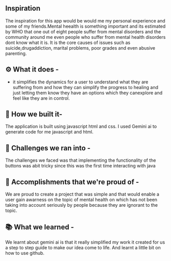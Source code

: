 
## Inspiration
 The inspiration for this app would  be  would me my personal experience  and some of my  friends.Mental heealth is something important and its estimated by WHO that one out of eight people suffer from mental disorders and the community around me even people who suffer from mental health disorders dont know what it is. It  is the core causes of issues such as suicide,drugaddiction, marital problems, poor  grades and even abusive parenting.

<div id="#usecase">

## ⚙ What it does - 
- it simplifies the dynamics for a user to understand what they are suffering from  and how they can simplify the progress to healing  and just letting them know they have an options which they canexplore and feel like they are in control.
</div>

## 🔧 How we built it-
The application is built using javascript html and css.
I used Gemini  ai  to generate code for me  javascript and html.

## 💪 Challenges we ran into -
The challenges we faced was that  implementing the functionality of the buttons was abit tricky since this was the first time interacting with java

## 📌 Accomplishments that we're proud of -
We are proud to  create  a project that was simple and that would enable a user gain awarness on the topic of mental health on which has not been taking into account seriously by people because they are ignorant to the topic.

## 📚 What we learned -
We learnt about gemini ai is that it really simplified my work it created for us a step to step guide to make our idea come to life. And learnt  a little bit on how to use github. 

## 

